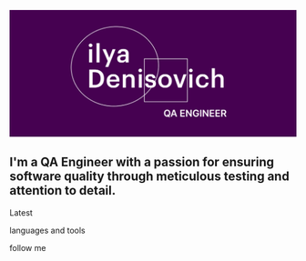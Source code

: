 ![Header ](https://github.com/IlyaDenisovichh/IlyaDenisovichh/blob/main/assets/Ilia_Denisovich.jpg)

## I'm a  QA Engineer with a passion for ensuring software quality through meticulous testing and attention to detail.

Latest 

 languages and tools

 follow me 




<!--
Here are some ideas to get you started:

- 🔭 I’m currently working on ...
- 🌱 I’m currently learning ...
- 👯 I’m looking to collaborate on ...
- 🤔 I’m looking for help with ...
- 💬 Ask me about ...
- 📫 How to reach me: ...
- 😄 Pronouns: ...
- ⚡ Fun fact: ...
-->
